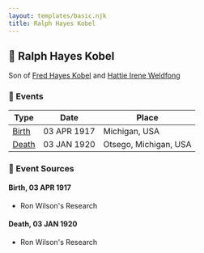 ```yaml
---
layout: templates/basic.njk
title: Ralph Hayes Kobel
---
```

## 🔵 Ralph Hayes Kobel

Son of [Fred Hayes Kobel](/people/1/1672312) and [Hattie Irene Weldfong](/people/5/59131944)

### 📆 Events

Type | Date | Place
------ | ------ | ------
[Birth](#event-32f93a08-2030-4c21-9935-b56bc6d380e0) | 03 APR 1917 | Michigan, USA
[Death](#event-92ad9167-eb91-4640-8aad-993f902aeb3c) | 03 JAN 1920 | Otsego, Michigan, USA

### 📰 Event Sources

#### <a id="event-32f93a08-2030-4c21-9935-b56bc6d380e0"></a> Birth, 03 APR 1917
* Ron Wilson's Research

#### <a id="event-92ad9167-eb91-4640-8aad-993f902aeb3c"></a> Death, 03 JAN 1920
* Ron Wilson's Research